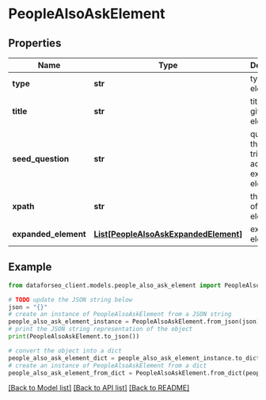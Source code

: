 # PeopleAlsoAskElement


## Properties

Name | Type | Description | Notes
------------ | ------------- | ------------- | -------------
**type** | **str** | type of element | [optional] 
**title** | **str** | title of a given link element | [optional] 
**seed_question** | **str** | question that triggered additional expanded elements | [optional] 
**xpath** | **str** | the XPath of the element | [optional] 
**expanded_element** | [**List[PeopleAlsoAskExpandedElement]**](PeopleAlsoAskExpandedElement.md) | expanded element | [optional] 

## Example

```python
from dataforseo_client.models.people_also_ask_element import PeopleAlsoAskElement

# TODO update the JSON string below
json = "{}"
# create an instance of PeopleAlsoAskElement from a JSON string
people_also_ask_element_instance = PeopleAlsoAskElement.from_json(json)
# print the JSON string representation of the object
print(PeopleAlsoAskElement.to_json())

# convert the object into a dict
people_also_ask_element_dict = people_also_ask_element_instance.to_dict()
# create an instance of PeopleAlsoAskElement from a dict
people_also_ask_element_from_dict = PeopleAlsoAskElement.from_dict(people_also_ask_element_dict)
```
[[Back to Model list]](../README.md#documentation-for-models) [[Back to API list]](../README.md#documentation-for-api-endpoints) [[Back to README]](../README.md)


